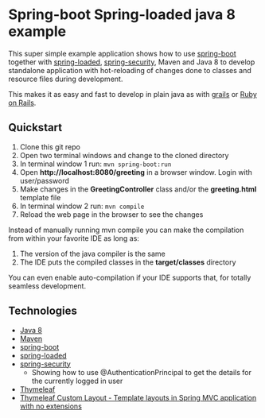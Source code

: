# Spring-boot Spring-loaded java 8 example

This super simple example application shows how to use [spring-boot](http://projects.spring.io/spring-boot/) together
with [spring-loaded](https://github.com/spring-projects/spring-loaded), [spring-security](http://projects.spring.io/spring-security/),
Maven and Java 8 to develop standalone application with hot-reloading of changes done to classes and resource files during development.

This makes it as easy and fast to develop in plain java as with [grails](https://grails.org) or
[Ruby on Rails](http://rubyonrails.org).

## Quickstart

1. Clone this git repo
1. Open two terminal windows and change to the cloned directory
1. In terminal window 1 run: `mvn spring-boot:run`
1. Open **http://localhost:8080/greeting** in a browser window. Login with user/password
1. Make changes in the **GreetingController** class and/or the **greeting.html** template file
1. In terminal window 2 run: `mvn compile`
1. Reload the web page in the browser to see the changes

Instead of manually running mvn compile you can make the compilation from within your favorite IDE as long as:

1. The version of the java compiler is the same
1. The IDE puts the compiled classes in the **target/classes** directory

You can even enable auto-compilation if your IDE supports that, for totally seamless development.


## Technologies

* [Java 8](http://java.oracle.com)
* [Maven](http://maven.apache.org)
* [spring-boot](http://projects.spring.io/spring-boot/)
* [spring-loaded](https://github.com/spring-projects/spring-loaded)
* [spring-security](http://projects.spring.io/spring-security/)
    * Showing how to use @AuthenticationPrincipal to get the details for the currently logged in user
* [Thymeleaf](http://www.thymeleaf.org)
* [Thymeleaf Custom Layout - Template layouts in Spring MVC application with no extensions](https://github.com/kolorobot/thymeleaf-custom-layout)